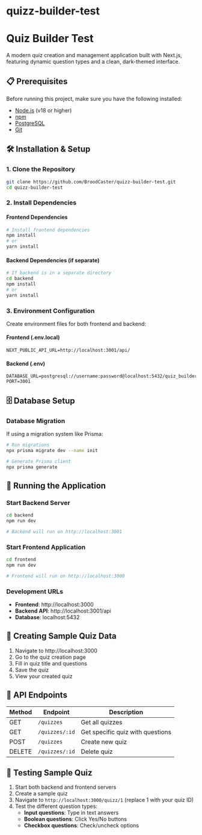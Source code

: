 # quizz-builder-test

# Quiz Builder Test

A modern quiz creation and management application built with Next.js, featuring dynamic question types and a clean, dark-themed interface.

## 📋 Prerequisites

Before running this project, make sure you have the following installed:

- [Node.js](https://nodejs.org/) (v18 or higher)
- [npm](https://www.npmjs.com/)
- [PostgreSQL](https://www.postgresql.org/)
- [Git](https://git-scm.com/)

## 🛠️ Installation & Setup

### 1. Clone the Repository

```bash
git clone https://github.com/BroodCaster/quizz-builder-test.git
cd quizz-builder-test
```

### 2. Install Dependencies

#### Frontend Dependencies

```bash
# Install frontend dependencies
npm install
# or
yarn install
```

#### Backend Dependencies (if separate)

```bash
# If backend is in a separate directory
cd backend
npm install
# or
yarn install
```

### 3. Environment Configuration

Create environment files for both frontend and backend:

#### Frontend (.env.local)

```env
NEXT_PUBLIC_API_URL=http://localhost:3001/api/
```

#### Backend (.env)

```env
DATABASE_URL=postgresql://username:password@localhost:5432/quiz_builder
PORT=3001
```

## 🗄️ Database Setup

### Database Migration

If using a migration system like Prisma:

```bash
# Run migrations
npx prisma migrate dev --name init

# Generate Prisma client
npx prisma generate
```

## 🚀 Running the Application

### Start Backend Server

```bash
cd backend
npm run dev

# Backend will run on http://localhost:3001
```

### Start Frontend Application

```bash
cd frontend
npm run dev

# Frontend will run on http://localhost:3000
```

### Development URLs

- **Frontend**: http://localhost:3000
- **Backend API**: http://localhost:3001/api
- **Database**: localhost:5432

## 📝 Creating Sample Quiz Data

1. Navigate to http://localhost:3000
2. Go to the quiz creation page
3. Fill in quiz title and questions
4. Save the quiz
5. View your created quiz

## 🎯 API Endpoints

| Method | Endpoint       | Description                      |
| ------ | -------------- | -------------------------------- |
| GET    | `/quizzes`     | Get all quizzes                  |
| GET    | `/quizzes/:id` | Get specific quiz with questions |
| POST   | `/quizzes`     | Create new quiz                  |
| DELETE | `/quizzes/:id` | Delete quiz                      |

## 🧪 Testing Sample Quiz

1. Start both backend and frontend servers
2. Create a sample quiz
3. Navigate to `http://localhost:3000/quizz/1` (replace 1 with your quiz ID)
4. Test the different question types:
   - **Input questions**: Type in text answers
   - **Boolean questions**: Click Yes/No buttons
   - **Checkbox questions**: Check/uncheck options
